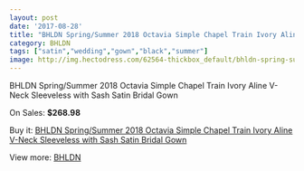 ```yaml
---
layout: post
date: '2017-08-28'
title: "BHLDN Spring/Summer 2018 Octavia Simple Chapel Train Ivory Aline V-Neck Sleeveless with Sash Satin Bridal Gown"
category: BHLDN
tags: ["satin","wedding","gown","black","summer"]
image: http://img.hectodress.com/62564-thickbox_default/bhldn-spring-summer-2018-octavia-simple-chapel-train-ivory-aline-v-neck-sleeveless-with-sash-satin-bridal-gown.jpg
---
```

BHLDN Spring/Summer 2018 Octavia Simple Chapel Train Ivory Aline V-Neck Sleeveless with Sash Satin Bridal Gown

On Sales: **$268.98**
<a href="https://www.hectodress.com/bhldn/20188-bhldn-spring-summer-2018-octavia-simple-chapel-train-ivory-aline-v-neck-sleeveless-with-sash-satin-bridal-gown.html"><amp-img layout="responsive" width="600" height="600" src="//img.hectodress.com/62564-thickbox_default/bhldn-spring-summer-2018-octavia-simple-chapel-train-ivory-aline-v-neck-sleeveless-with-sash-satin-bridal-gown.jpg" alt="BHLDN Spring/Summer 2018 Octavia Simple Chapel Train Ivory Aline V-Neck Sleeveless with Sash Satin Bridal Gown 0" /></a>
<a href="https://www.hectodress.com/bhldn/20188-bhldn-spring-summer-2018-octavia-simple-chapel-train-ivory-aline-v-neck-sleeveless-with-sash-satin-bridal-gown.html"><amp-img layout="responsive" width="600" height="600" src="//img.hectodress.com/62569-thickbox_default/bhldn-spring-summer-2018-octavia-simple-chapel-train-ivory-aline-v-neck-sleeveless-with-sash-satin-bridal-gown.jpg" alt="BHLDN Spring/Summer 2018 Octavia Simple Chapel Train Ivory Aline V-Neck Sleeveless with Sash Satin Bridal Gown 1" /></a>
<a href="https://www.hectodress.com/bhldn/20188-bhldn-spring-summer-2018-octavia-simple-chapel-train-ivory-aline-v-neck-sleeveless-with-sash-satin-bridal-gown.html"><amp-img layout="responsive" width="600" height="600" src="//img.hectodress.com/62568-thickbox_default/bhldn-spring-summer-2018-octavia-simple-chapel-train-ivory-aline-v-neck-sleeveless-with-sash-satin-bridal-gown.jpg" alt="BHLDN Spring/Summer 2018 Octavia Simple Chapel Train Ivory Aline V-Neck Sleeveless with Sash Satin Bridal Gown 2" /></a>
<a href="https://www.hectodress.com/bhldn/20188-bhldn-spring-summer-2018-octavia-simple-chapel-train-ivory-aline-v-neck-sleeveless-with-sash-satin-bridal-gown.html"><amp-img layout="responsive" width="600" height="600" src="//img.hectodress.com/62567-thickbox_default/bhldn-spring-summer-2018-octavia-simple-chapel-train-ivory-aline-v-neck-sleeveless-with-sash-satin-bridal-gown.jpg" alt="BHLDN Spring/Summer 2018 Octavia Simple Chapel Train Ivory Aline V-Neck Sleeveless with Sash Satin Bridal Gown 3" /></a>
<a href="https://www.hectodress.com/bhldn/20188-bhldn-spring-summer-2018-octavia-simple-chapel-train-ivory-aline-v-neck-sleeveless-with-sash-satin-bridal-gown.html"><amp-img layout="responsive" width="600" height="600" src="//img.hectodress.com/62566-thickbox_default/bhldn-spring-summer-2018-octavia-simple-chapel-train-ivory-aline-v-neck-sleeveless-with-sash-satin-bridal-gown.jpg" alt="BHLDN Spring/Summer 2018 Octavia Simple Chapel Train Ivory Aline V-Neck Sleeveless with Sash Satin Bridal Gown 4" /></a>
<a href="https://www.hectodress.com/bhldn/20188-bhldn-spring-summer-2018-octavia-simple-chapel-train-ivory-aline-v-neck-sleeveless-with-sash-satin-bridal-gown.html"><amp-img layout="responsive" width="600" height="600" src="//img.hectodress.com/62565-thickbox_default/bhldn-spring-summer-2018-octavia-simple-chapel-train-ivory-aline-v-neck-sleeveless-with-sash-satin-bridal-gown.jpg" alt="BHLDN Spring/Summer 2018 Octavia Simple Chapel Train Ivory Aline V-Neck Sleeveless with Sash Satin Bridal Gown 5" /></a>

Buy it: [BHLDN Spring/Summer 2018 Octavia Simple Chapel Train Ivory Aline V-Neck Sleeveless with Sash Satin Bridal Gown](https://www.hectodress.com/bhldn/20188-bhldn-spring-summer-2018-octavia-simple-chapel-train-ivory-aline-v-neck-sleeveless-with-sash-satin-bridal-gown.html "BHLDN Spring/Summer 2018 Octavia Simple Chapel Train Ivory Aline V-Neck Sleeveless with Sash Satin Bridal Gown")

View more: [BHLDN](https://www.hectodress.com/354-bhldn "BHLDN")
